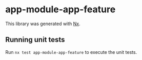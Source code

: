 # app-module-app-feature

This library was generated with [Nx](https://nx.dev).

## Running unit tests

Run `nx test app-module-app-feature` to execute the unit tests.

